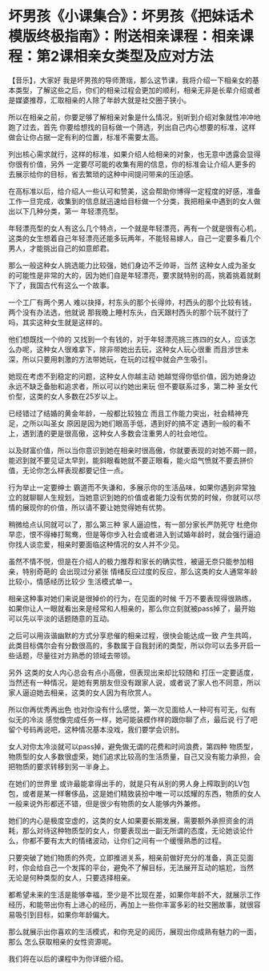 # 坏男孩《小课集合》：坏男孩《把妹话术模版终极指南》：附送相亲课程：相亲课程：第2课相亲女类型及应对方法

【音乐】，大家好 我是坏男孩的导师萧瑶，那么这节课，我将介绍一下相亲女的基本类型，了解这些之后，你们的相亲过程会更加的顺利，相亲无非是长辈介绍或者是媒婆推荐，汇取相亲的人除了年龄大就是社交圈子狭小。

所以在相亲之前，你要足够了解相亲对象是什么情况，别听到介绍对象就性冲冲地跑了过去，首先 你要给想找的目标做一个筛选，列出自己内心想要的标准，这样做会让你占据一定有利的位置，标准不需要太高。

列出核心需求就行，这样的标准，如果介绍人给相亲的对象，也无意中透露会显得你很有价值，另外 一定要尽可能的收集有用的信息，你的标准会让介绍人更多的去展示给你的目标，省去繁琐的这种中间提问带来的压迫感。

在高标准以后，给介绍人一些认可和赞美，这会帮助你博得一定程度的好感，准备工作一旦完成，收集到的信息就迅速给目标做一个分类，我把相亲中遇到的女人做出以下几种分类，第一 年轻漂亮型。

年轻漂亮型的女人有这么几个特点，一个就是年轻漂亮，再有一个就是很有心机，这类的女生想着自己年轻漂亮还能多玩两年，不能轻易嫁人，自己一定要多看几个男人，才能挑出自己的如意郎君。

那么一般这种女人挑选能力比较强，她们身边不乏帅哥，当然 这种女人成为圣女的可能性是非常的大的，因为她们自是年轻漂亮，要求就特别的高，挑着挑着就剩下了，我国古代有这么一个故事。

一个工厂有两个男人 难以抉择，村东头的那个长得帅，村西头的那个比较有钱，两个没有办法选，他就说 那我晚上睡村东头，白天跟村西头的那个玩不就行了吗，其实这种女生就是这样的。

他们想既找一个帅的 又找到一个有钱的，对于年轻漂亮挑三拣四的女人，应该怎么办呢，这种女人很难拿下，除非带她出去玩，这种女人玩心很重 而且涉世未深，所以只要用刺激的方法带她玩，在玩的过程中就会产生吸引。

她现在考虑不到稳定的问题，这种女人你越主动 她越觉得你低价值，因为她身边永远不缺乏备胎和追求者，所以可以约她出来玩 但不要联系过多，第二种 圣女代价型，这类的女人多数在25岁以上。

已经错过了结婚的黄金年龄，一般都比较独立 而且工作能力突出，社会精神充足，之所以叫圣女 原因是因为她们眼高手低，遇到好的搞不定 遇到一般的看不上，遇到渣的更是很高傲，这种女人多数会注重男人的社会地位。

以及财富价值，所以当你意识到她在相亲时很高傲，你就要表现的对她不屑一顾，能迟到就不要见证太早到，能斜眼看她就不要正眼看，能火焰气愤就不要去拼价值，无论你怎么样表现都要记住一点。

行为举止一定要绅士 霸道而不失谦和，多展示你的生活品味，如果你遇到非常独立的就聊聊人生规划，当她意识到她的价值或者能力没有优势的时候，你就可以尽情的展现你的价值，所以请不要让她觉得她有优势。

稍微给点认同就可以了，那么第三种 家人逼迫性，有一部分家长严防死守 杜绝你早恋，恨不得棒打鸳鸯，但是等你步入社会或者进入到试婚年龄时，就会强行逼迫你找人谈恋爱，相亲时要面临这种情况的女人并不少见。

虽然不情不悦，但是在介绍人的极力推荐和家长的确实性，被逼无奈只能参加相亲，特别奇葩的 会出现过分紧张 情绪反应过度的反应，那么这类的女人通常年龄比较小，情感经历比较少 生活模式单一。

相亲这种事对她们来说是很掉价的行为，在见面的时候 千万不要表现得很熟练，如果你让人一眼就看出来是经常和人相亲的，那么你立刻就被pass掉了，最开始可以先以平淡的话题随意的互动。

之后可以用诙谐幽默的方式分享悲催的相亲过程，很快会能达成一致 产生共鸣，此类目标偶尔会有分数很高的，多数属于自我封闭的类型，所以你可以去多开启一些话题，尽量往对方熟悉的领域去带领。

另外 这类的女人内心总会有点小高傲，但表现出来却比较随和 打压一定要适度，当然还有一种情况，是她有男朋友但没有跟家人说，或者说了家人也不同意，所以家人逼迫她去相亲，这类的女人因为有欣赏人。

所以你再优秀再出色 也对你没有什么感觉，第一次见面给人一种可有可无，似有似无的冷淡 感觉像完成任务一样，她可能装模作样的跟你聊了点，最后说 行了吧 留个号码再说吧，这种情况基本没戏，我们要学会识别。

女人对你太冷淡就可以pass掉，避免做无谓的花费和时间浪费，第四种 物质型，物质型的女人多数很虚荣，她们追求比较高的生活质量，自己又没有能力承担，会把物质的要求转移到另一半身上。

在她们的世界里 或许最能拿得出手的，就是只有从别的男人身上榨取到的LV包包，或者是某一样奢侈品，这是她们精致装扮中唯一可以炫耀的东西，物质的女人 一般来说外形都还不错，但是很少有物质的女人能够内外兼修。

她们的内心是极度空虚的，这类的女人如果要长期发展，需要额外承担资金的消耗，那么对待这种物质型的女人，你要表现出一副无所谓的态度，无论她谈论什么，你都不要有太大的情绪波动，让你们之间有一个缓慢熟悉的过程。

只要突破了她们物质的外壳，立即推进关系，相亲前做好充分的准备，真正见面时，你会给自己一个发挥的平台，避免不了解目标，无法展开互动的尴尬，当然 无论是何种类型的女人，只要选择相亲。

都希望未来的生活是能够幸福，至少是不比现在差，如果你年龄不大，就展示工作经历，和能带出你有上进心的经历，再加上一些你丰富多彩的社交圈故事，就很容易吸引到目标，如果你年龄偏大。

那么就展示出你喜欢的生活模式，和你充足的阅历，展现出你成熟有魅力的一面，那么 怎么获取相亲的女性资源呢。

我们将在以后的课程中为你详细介绍。
